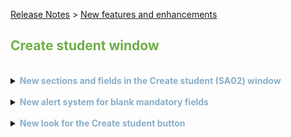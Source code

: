 [Release Notes](../README.md) > [New features and enhancements](README.md) 

## <span style="color:#70ad47">Create student window</span>

<br>
<details>
<summary><span style="color:#88AEC9"><b>New sections and fields in the Create student (SA02) window</b></span></summary>
<br>

<p> &nbsp;&nbsp;<font size="2"> <i> <b>Benefit:</b> Improved student profile with new fields available organised in sections </i> </font> </p>

<p>
<dl>
<li> General information:</li>
    <dd>- <i> First name </i> </dd>
    <dd>- <i> Last name </i> </dd>
    <dd>- <i> Date of birth </i> </dd>
<li>Contact Details:</li>
    <dd>- <i> Email </i> </dd>
    <dd>- <i> Phone </i> </dd>
    <dd>- <i> City </i> – new field </dd>
    <dd>- <i> Country </i> </dd>
<li>Professional data:</li>
    <dd>- <i> Courses </i> </dd>
    <dd>- <i> Languages </i> – new field </dd>
    <dd>- <i> Work location </i> – new field </dd>
    <dd>- <i> Programming languages </i> – new field </dd>
</dl>
</p>
 <blockquote> Note: All fields are mandatory except the <i>Programming languages</i> field that will only be mandatory when a related course is selected.</blockquote> 
</details>

<br>
<details>
<summary><span style="color:#88AEC9"><b>New alert system for blank mandatory fields</b></span></summary>
<br>

<p>&nbsp;&nbsp;<font size="2"> <i> <b> Benefit </b>: The user's experience will be more fluid when creating a new student.</i> </font> </p>

<p>&nbsp;&nbsp;Before, when you left mandatory fields blank, error messages displayed one by one. Now, if you leave more than one mandatory field blank, error messages display at the same time.</p>

</details>

<br>
<details>
<summary><span style="color:#88AEC9"><b>New look for the Create student button</b></span></summary>
<br>

<p>&nbsp;&nbsp;<font size="2"> <i> <b> Benefit </b>: The **Create student** button is now more visible and intuitive.</i> </font></p>

<p>&nbsp;&nbsp;The <b> Create student </b> button's look, in the <b> Main (SA01) </b> window, has been updated to be more accessible.</p>

</details>
